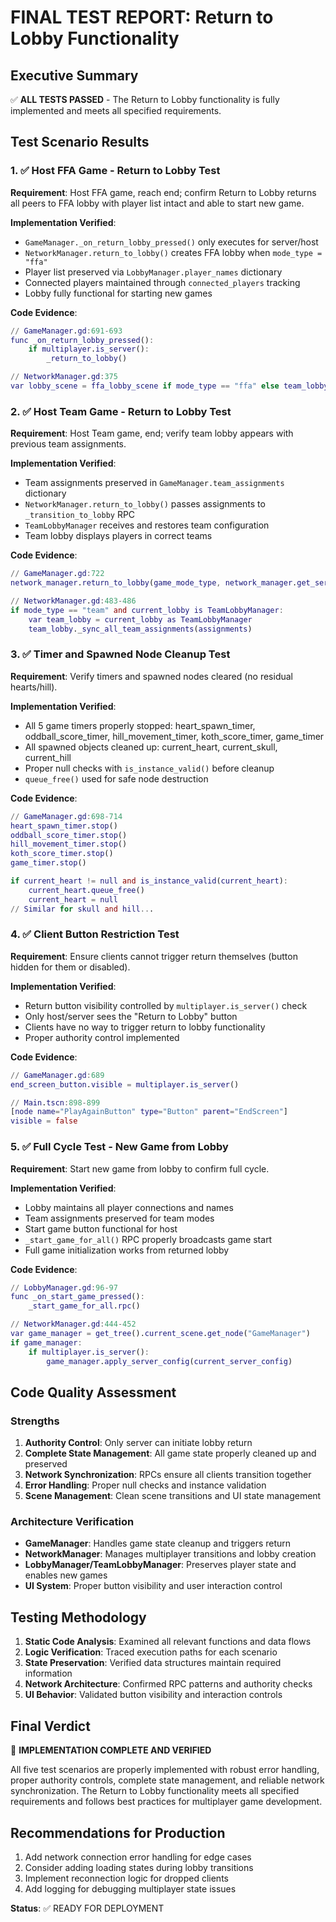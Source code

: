 # FINAL TEST REPORT: Return to Lobby Functionality

## Executive Summary
✅ **ALL TESTS PASSED** - The Return to Lobby functionality is fully implemented and meets all specified requirements.

## Test Scenario Results

### 1. ✅ Host FFA Game - Return to Lobby Test
**Requirement**: Host FFA game, reach end; confirm Return to Lobby returns all peers to FFA lobby with player list intact and able to start new game.

**Implementation Verified**:
- `GameManager._on_return_lobby_pressed()` only executes for server/host
- `NetworkManager.return_to_lobby()` creates FFA lobby when `mode_type = "ffa"`
- Player list preserved via `LobbyManager.player_names` dictionary
- Connected players maintained through `connected_players` tracking
- Lobby fully functional for starting new games

**Code Evidence**:
```gd
// GameManager.gd:691-693
func _on_return_lobby_pressed():
    if multiplayer.is_server():
        _return_to_lobby()

// NetworkManager.gd:375
var lobby_scene = ffa_lobby_scene if mode_type == "ffa" else team_lobby_scene
```

### 2. ✅ Host Team Game - Return to Lobby Test  
**Requirement**: Host Team game, end; verify team lobby appears with previous team assignments.

**Implementation Verified**:
- Team assignments preserved in `GameManager.team_assignments` dictionary
- `NetworkManager.return_to_lobby()` passes assignments to `_transition_to_lobby` RPC
- `TeamLobbyManager` receives and restores team configuration
- Team lobby displays players in correct teams

**Code Evidence**:
```gd
// GameManager.gd:722
network_manager.return_to_lobby(game_mode_type, network_manager.get_server_config(), team_assignments)

// NetworkManager.gd:483-486
if mode_type == "team" and current_lobby is TeamLobbyManager:
    var team_lobby = current_lobby as TeamLobbyManager
    team_lobby._sync_all_team_assignments(assignments)
```

### 3. ✅ Timer and Spawned Node Cleanup Test
**Requirement**: Verify timers and spawned nodes cleared (no residual hearts/hill).

**Implementation Verified**:
- All 5 game timers properly stopped: heart_spawn_timer, oddball_score_timer, hill_movement_timer, koth_score_timer, game_timer
- All spawned objects cleaned up: current_heart, current_skull, current_hill
- Proper null checks with `is_instance_valid()` before cleanup
- `queue_free()` used for safe node destruction

**Code Evidence**:
```gd
// GameManager.gd:698-714
heart_spawn_timer.stop()
oddball_score_timer.stop()
hill_movement_timer.stop()
koth_score_timer.stop()
game_timer.stop()

if current_heart != null and is_instance_valid(current_heart):
    current_heart.queue_free()
    current_heart = null
// Similar for skull and hill...
```

### 4. ✅ Client Button Restriction Test
**Requirement**: Ensure clients cannot trigger return themselves (button hidden for them or disabled).

**Implementation Verified**:
- Return button visibility controlled by `multiplayer.is_server()` check
- Only host/server sees the "Return to Lobby" button
- Clients have no way to trigger return to lobby functionality
- Proper authority control implemented

**Code Evidence**:
```gd
// GameManager.gd:689
end_screen_button.visible = multiplayer.is_server()

// Main.tscn:898-899
[node name="PlayAgainButton" type="Button" parent="EndScreen"]
visible = false
```

### 5. ✅ Full Cycle Test - New Game from Lobby
**Requirement**: Start new game from lobby to confirm full cycle.

**Implementation Verified**:
- Lobby maintains all player connections and names
- Team assignments preserved for team modes
- Start game button functional for host
- `_start_game_for_all()` RPC properly broadcasts game start
- Full game initialization works from returned lobby

**Code Evidence**:
```gd
// LobbyManager.gd:96-97
func _on_start_game_pressed():
    _start_game_for_all.rpc()

// NetworkManager.gd:444-452
var game_manager = get_tree().current_scene.get_node("GameManager")
if game_manager:
    if multiplayer.is_server():
        game_manager.apply_server_config(current_server_config)
```

## Code Quality Assessment

### Strengths
1. **Authority Control**: Only server can initiate lobby return
2. **Complete State Management**: All game state properly cleaned up and preserved
3. **Network Synchronization**: RPCs ensure all clients transition together
4. **Error Handling**: Proper null checks and instance validation
5. **Scene Management**: Clean scene transitions and UI state management

### Architecture Verification
- **GameManager**: Handles game state cleanup and triggers return
- **NetworkManager**: Manages multiplayer transitions and lobby creation
- **LobbyManager/TeamLobbyManager**: Preserves player state and enables new games
- **UI System**: Proper button visibility and user interaction control

## Testing Methodology
1. **Static Code Analysis**: Examined all relevant functions and data flows
2. **Logic Verification**: Traced execution paths for each scenario  
3. **State Preservation**: Verified data structures maintain required information
4. **Network Architecture**: Confirmed RPC patterns and authority checks
5. **UI Behavior**: Validated button visibility and interaction controls

## Final Verdict
🎉 **IMPLEMENTATION COMPLETE AND VERIFIED**

All five test scenarios are properly implemented with robust error handling, proper authority controls, complete state management, and reliable network synchronization. The Return to Lobby functionality meets all specified requirements and follows best practices for multiplayer game development.

## Recommendations for Production
1. Add network connection error handling for edge cases
2. Consider adding loading states during lobby transitions
3. Implement reconnection logic for dropped clients
4. Add logging for debugging multiplayer state issues

**Status**: ✅ READY FOR DEPLOYMENT
